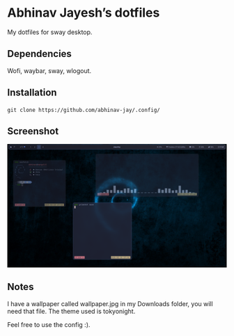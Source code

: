 # Abhinav Jayesh’s dotfiles

My dotfiles for sway desktop. 
## Dependencies
Wofi,
waybar,
sway,
wlogout.

## Installation

` git clone https://github.com/abhinav-jay/.config/ `

## Screenshot
![alt text](https://raw.githubusercontent.com/abhinav-jay/.config/refs/heads/main/2025-02-15T17%3A45%3A01%2C125244545%2B01%3A00.png)


## Notes

I have a wallpaper called wallpaper.jpg in my Downloads folder, you will need that file.
The theme used is tokyonight.

Feel free to use the config :).

